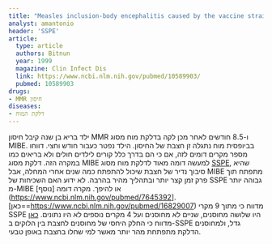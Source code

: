 ```yaml
---
title: "Measles inclusion-body encephalitis caused by the vaccine strain of measles virus"
analyst: amantonio
header: 'SSPE'
article:
  type: article
  authors: Bitnun
  year: 1999
  magazine: Clin Infect Dis
  link: https://www.ncbi.nlm.nih.gov/pubmed/10589903/
  pubmed: 10589903
drugs:
- MMR חיסון
diseases:
- דלקת המוח
---
```


ילד בריא בן שנה קיבל חיסון MMR ו-8.5 חודשים לאחר מכן לקה בדלקת מוח מסוג MIBE. בביופסית מוח נתגלה זן חצבת של החיסון. הילד נפטר כעבור חודש וחצי.
דווחו מספר מקרים דומים לזה, אם כי הם בדרך כלל קורים לילדים חולים ולא בריאים כמו במקרה הזה.
דלקת מסוג MIBE למעשה דומה מאוד לדלקת מוח מסוג [SSPE](https://en.wikipedia.org/wiki/Subacute_sclerosing_panencephalitis), שהיא סיבוך נדיר של חצבת שיכול להתפתח כמה שנים אחרי המחלה, אבל MIBE מתפתח תוך פרק זמן קצר יותר ובתהליך מהיר בהרבה. לא ידוע האם השכיחות של SSPE גבוהה יותר מ-MIBE או להיפך.
מקרה דומה [נוסף](https://www.ncbi.nlm.nih.gov/pubmed/7645392].
[כאן==https://www.ncbi.nlm.nih.gov/pubmed/16829007) מדווח כי מתוך 9 מקרי SSPE היו שלושה מחוסנים, שניים לא מחוסנים ועל 4 מקרים נוספים לא היו נתונים.
[כאן](https://www.ncbi.nlm.nih.gov/pubmed/2491742) מדווח כי החלק היחסי של מחוסנים לחצבת בין הלוקים ב-SSPE גדל, ולמחוסנים הדלקת מתפתחת מהר יותר מאשר למי שחלו בחצבת באופן טבעי.
